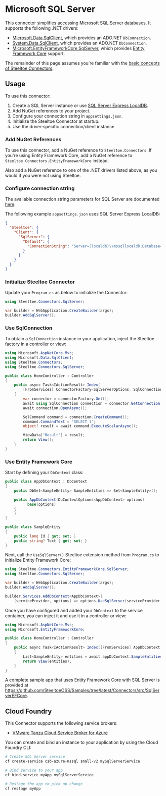 # Microsoft SQL Server

This connector simplifies accessing [Microsoft SQL Server](https://www.microsoft.com/sql-server) databases.
It supports the following .NET drivers:
- [Microsoft.Data.SqlClient](https://www.nuget.org/packages/Microsoft.Data.SqlClient), which provides an ADO.NET `DbConnection`.
- [System.Data.SqlClient](https://www.nuget.org/packages/System.Data.SqlClient), which provides an ADO.NET `DbConnection`.
- [Microsoft.EntityFrameworkCore.SqlServer](https://www.nuget.org/packages/Microsoft.EntityFrameworkCore.SqlServer), which provides [Entity Framework Core](https://learn.microsoft.com/ef/core) support.

The remainder of this page assumes you're familiar with the [basic concepts of Steeltoe Connectors](./usage.md).

## Usage

To use this connector:
1. Create a SQL Server instance or use [SQL Server Express LocalDB](https://learn.microsoft.com/sql/database-engine/configure-windows/sql-server-express-localdb).
1. Add NuGet references to your project.
1. Configure your connection string in `appsettings.json`.
1. Initialize the Steeltoe Connector at startup.
1. Use the driver-specific connection/client instance.

### Add NuGet References

To use this connector, add a NuGet reference to `Steeltoe.Connectors`. If you're using Entity Framework Core, add a
NuGet reference to `Steeltoe.Connectors.EntityFrameworkCore` instead.

Also add a NuGet reference to one of the .NET drivers listed above, as you would if you were not using Steeltoe.

### Configure connection string

The available connection string parameters for SQL Server are documented [here](https://learn.microsoft.com/dotnet/api/microsoft.data.sqlclient.sqlconnection.connectionstring#remarks).

The following example `appsettings.json` uses SQL Server Express LocalDB:

```json
{
  "Steeltoe": {
    "Client": {
      "SqlServer": {
        "Default": {
          "ConnectionString": "Server=(localdb)\\mssqllocaldb;Database=SampleDB"
        }
      }
    }
  }
}
```

### Initialize Steeltoe Connector

Update your `Program.cs` as below to initialize the Connector:

```csharp
using Steeltoe.Connectors.SqlServer;

var builder = WebApplication.CreateBuilder(args);
builder.AddSqlServer();
```

### Use SqlConnection

To obtain a `SqlConnection` instance in your application, inject the Steeltoe factory in a controller or view:

```csharp
using Microsoft.AspNetCore.Mvc;
using Microsoft.Data.SqlClient;
using Steeltoe.Connectors;
using Steeltoe.Connectors.SqlServer;

public class HomeController : Controller
{
    public async Task<IActionResult> Index(
        [FromServices] ConnectorFactory<SqlServerOptions, SqlConnection> connectorFactory)
    {
        var connector = connectorFactory.Get();
        await using SqlConnection connection = connector.GetConnection();
        await connection.OpenAsync();

        SqlCommand command = connection.CreateCommand();
        command.CommandText = "SELECT 1";
        object? result = await command.ExecuteScalarAsync();

        ViewData["Result"] = result;
        return View();
    }
}
```

### Use Entity Framework Core

Start by defining your `DbContext` class:
```csharp
public class AppDbContext : DbContext
{
    public DbSet<SampleEntity> SampleEntities => Set<SampleEntity>();

    public AppDbContext(DbContextOptions<AppDbContext> options)
        : base(options)
    {
    }
}

public class SampleEntity
{
    public long Id { get; set; }
    public string? Text { get; set; }
}
```

Next, call the `UseSqlServer()` Steeltoe extension method from `Program.cs` to initialize Entity Framework Core:

```csharp
using Steeltoe.Connectors.EntityFrameworkCore.SqlServer;
using Steeltoe.Connectors.SqlServer;

var builder = WebApplication.CreateBuilder(args);
builder.AddSqlServer();

builder.Services.AddDbContext<AppDbContext>(
    (serviceProvider, options) => options.UseSqlServer(serviceProvider));
```

Once you have configured and added your `DbContext` to the service container,
you can inject it and use it in a controller or view:

```csharp
using Microsoft.AspNetCore.Mvc;
using Microsoft.EntityFrameworkCore;

public class HomeController : Controller
{
    public async Task<IActionResult> Index([FromServices] AppDbContext appDbContext)
    {
        List<SampleEntity> entities = await appDbContext.SampleEntities.ToListAsync();
        return View(entities);
    }
}
```

A complete sample app that uses Entity Framework Core with SQL Server is provided at https://github.com/SteeltoeOSS/Samples/tree/latest/Connectors/src/SqlServerEFCore.

## Cloud Foundry

This Connector supports the following service brokers:
- [VMware Tanzu Cloud Service Broker for Azure](https://docs.vmware.com/en/Tanzu-Cloud-Service-Broker-for-Azure/1.4/csb-azure/GUID-index.html)

You can create and bind an instance to your application by using the Cloud Foundry CLI:

```bash
# Create SQL Server service
cf create-service csb-azure-mssql small-v2 mySqlServerService

# Bind service to your app
cf bind-service myApp mySqlServerService

# Restage the app to pick up change
cf restage myApp
```
